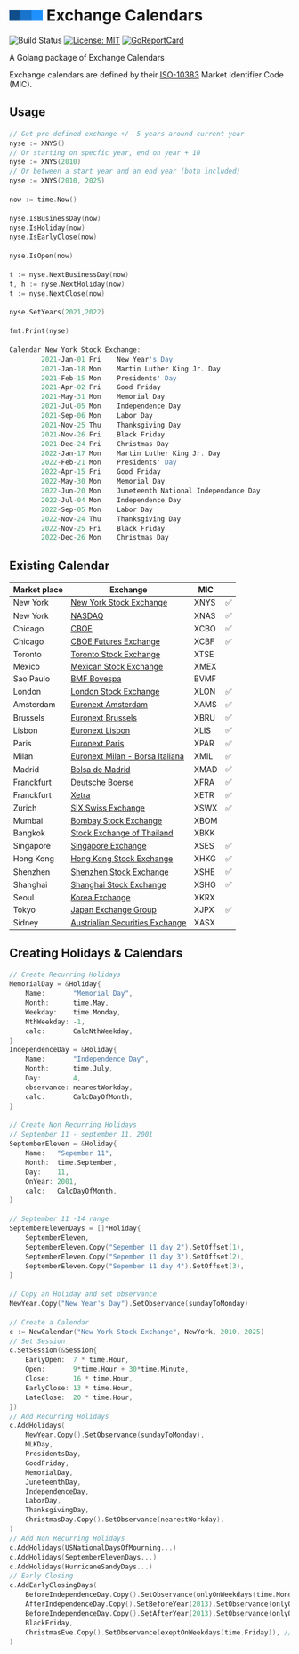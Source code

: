 # ![SCM logo](logo.png) Exchange Calendars

![Build Status](https://github.com/scmhub/calendar/workflows/Build%20and%20Test/badge.svg)
[![License: MIT](https://img.shields.io/badge/License-MIT-yellow.svg)](https://opensource.org/licenses/MIT)
[![GoReportCard](https://goreportcard.com/badge/github.com/scmhub/calendar)](https://goreportcard.com/report/github.com/scmhub/calendar)

A Golang package of Exchange Calendars

Exchange calendars are defined by their [ISO-10383](https://www.iso20022.org/10383/iso-10383-market-identifier-codes) Market Identifier Code (MIC).

## Usage

```go
// Get pre-defined exchange +/- 5 years around current year
nyse := XNYS()
// Or starting on specfic year, end on year + 10
nyse := XNYS(2010)
// Or between a start year and an end year (both included)
nyse := XNYS(2010, 2025)

now := time.Now()

nyse.IsBusinessDay(now)
nyse.IsHoliday(now)
nyse.IsEarlyClose(now)

nyse.IsOpen(now)

t := nyse.NextBusinessDay(now)
t, h := nyse.NextHoliday(now)
t := nyse.NextClose(now)

nyse.SetYears(2021,2022)

fmt.Print(nyse)

Calendar New York Stock Exchange:
        2021-Jan-01 Fri    New Year's Day
        2021-Jan-18 Mon    Martin Luther King Jr. Day
        2021-Feb-15 Mon    Presidents' Day
        2021-Apr-02 Fri    Good Friday
        2021-May-31 Mon    Memorial Day
        2021-Jul-05 Mon    Independence Day
        2021-Sep-06 Mon    Labor Day
        2021-Nov-25 Thu    Thanksgiving Day
        2021-Nov-26 Fri    Black Friday
        2021-Dec-24 Fri    Christmas Day
        2022-Jan-17 Mon    Martin Luther King Jr. Day
        2022-Feb-21 Mon    Presidents' Day
        2022-Apr-15 Fri    Good Friday
        2022-May-30 Mon    Memorial Day
        2022-Jun-20 Mon    Juneteenth National Independance Day
        2022-Jul-04 Mon    Independence Day
        2022-Sep-05 Mon    Labor Day
        2022-Nov-24 Thu    Thanksgiving Day
        2022-Nov-25 Fri    Black Friday
        2022-Dec-26 Mon    Christmas Day

```

## Existing Calendar

| Market place | Exchange                                                                     | MIC  |     |
| ------------ | ---------------------------------------------------------------------------- | ---- | --- |
| New York     | [New York Stock Exchange](https://www.nyse.com/index)                        | XNYS | ✅  |
| New York     | [NASDAQ](https://www.nasdaq.com/)                                            | XNAS | ✅  |
| Chicago      | [CBOE](http://markets.cboe.com)                                              | XCBO | ✅  |
| Chicago      | [CBOE Futures Exchange](http://www.cfe.cboe.com)                             | XCBF | ✅  |
| Toronto      | [Toronto Stock Exchange](https://www.tsx.com/)                               | XTSE |     |
| Mexico       | [Mexican Stock Exchange](https://www.bmv.com.mx)                             | XMEX |     |
| Sao Paulo    | [BMF Bovespa](http://www.b3.com.br/en_us/)                                   | BVMF |     |
| London       | [London Stock Exchange](https://www.londonstockexchange.com)                 | XLON | ✅  |
| Amsterdam    | [Euronext Amsterdam](http://www.euronext.com)                                | XAMS | ✅  |
| Brussels     | [Euronext Brussels](http://www.euronext.com)                                 | XBRU | ✅  |
| Lisbon       | [Euronext Lisbon](http://www.euronext.com)                                   | XLIS | ✅  |
| Paris        | [Euronext Paris](http://www.euronext.com)                                    | XPAR | ✅  |
| Milan        | [Euronext Milan - Borsa Italiana](http://www.borsaitaliana.it)               | XMIL | ✅  |
| Madrid       | [Bolsa de Madrid](http://www.bolsamadrid.es)                                 | XMAD | ✅  |
| Franckfurt   | [Deutsche Boerse](http://www.deutsche-boerse.com)                            | XFRA | ✅  |
| Franckfurt   | [Xetra](http://www.deutsche-boerse.com)                                      | XETR | ✅  |
| Zurich       | [SIX Swiss Exchange](http://www.six-group.com/en/site/exchanges.html)        | XSWX | ✅  |
| Mumbai       | [Bombay Stock Exchange](https://www.bseindia.com)                            | XBOM |     |
| Bangkok      | [Stock Exchange of Thailand](http://www.set.or.th/set/mainpage.do)           | XBKK |     |
| Singapore    | [Singapore Exchange](https://www.sgx.com)                                    | XSES | ✅  |
| Hong Kong    | [Hong Kong Stock Exchange](https://www.hkex.com.hk/index.html)               | XHKG | ✅  |
| Shenzhen     | [Shenzhen Stock Exchange](http://www.szse.cn/English/index.html)             | XSHE | ✅  |
| Shanghai     | [Shanghai Stock Exchange](http://www.sse.com.cn/sseportal/en/home/home.html) | XSHG | ✅  |
| Seoul        | [Korea Exchange](http://eng.krx.co.kr)                                       | XKRX |     |
| Tokyo        | [Japan Exchange Group](https://www.jpx.co.jp/english/)                       | XJPX | ✅  |
| Sidney       | [Austrialian Securities Exchange](https://www.asx.com.au/)                   | XASX |     |

<!---
| Chile          | [Santiago Stock Exchange](http://inter.bolsadesantiago.com/sitios/en/Paginas/home.aspx)  | XSGO |
| Colombia       | [Colombia Securities Exchange](https://www.bvc.com.co/nueva/index_en.html)               | XBOG |
| Peru           | [Lima Stock Exchange](https://www.bvl.com.pe)                                            | XLIM |
| Iceland        | [Iceland Stock Exchange](http://www.nasdaqomxnordic.com/)                                | XICE |
| Ireland        | [Irish Stock Exchange](http://www.ise.ie/)                                               | XDUB |
| Denmark        | [Copenhagen Stock Exchange](http://www.nasdaqomxnordic.com/)                             | XCSE |
| Finland        | [Helsinki Stock Exchange](http://www.nasdaqomxnordic.com/)                               | XHEL |
| Sweden         | [Stockholm Stock Exchange](http://www.nasdaqomxnordic.com/)                              | XSTO |
| Norway         | [Oslo Stock Exchange](https://www.oslobors.no/ob_eng/)                                   | XOSL |
| Austria        | [Wiener Borse](https://www.wienerborse.at/en/)                                           | XWBO |
| Czech Republic | [Prague Stock Exchange](https://www.pse.cz/en/)                                          | XPRA |
| Hungary        | [Budapest Stock Exchange](https://bse.hu/)                                               | XBUD |
| Poland         | [Poland Stock Exchange](http://www.gpw.pl)                                               | XWAR |
| Greece         | [Athens Stock Exchange](http://www.helex.gr/)                                            | ASEX |
| Turkey         | [Istanbul Stock Exchange](https://www.borsaistanbul.com/en/)                             | XIST |
| Russia         | [Moscow Exchange](https://www.moex.com/en/)                                              | XMOS |
| South Africa   | [Johannesburg Stock Exchange](https://www.jse.co.za/z)                                   | XJSE |
| Malaysia       | [Malaysia Stock Exchange](http://www.bursamalaysia.com/market/)                          | XKLS |
| Philippines    | [Philippine Stock Exchange](https://www.pse.com.ph/stockMarket/home.html)                | XPHS |
| New Zealand    | [New Zealand Exchange](https://www.nzx.com/)                                             | XNZE |
--->

## Creating Holidays & Calendars

```go
// Create Recurring Holidays
MemorialDay = &Holiday{
    Name:       "Memorial Day",
    Month:      time.May,
    Weekday:    time.Monday,
    NthWeekday: -1,
    calc:       CalcNthWeekday,
}
IndependenceDay = &Holiday{
    Name:       "Independence Day",
    Month:      time.July,
    Day:        4,
    observance: nearestWorkday,
    calc:       CalcDayOfMonth,
}

// Create Non Recurring Holidays
// September 11 - september 11, 2001
SeptemberEleven = &Holiday{
    Name:   "Sepember 11",
    Month:  time.September,
    Day:    11,
    OnYear: 2001,
    calc:   CalcDayOfMonth,
}

// September 11 -14 range
SeptemberElevenDays = []*Holiday{
    SeptemberEleven,
    SeptemberEleven.Copy("Sepember 11 day 2").SetOffset(1),
    SeptemberEleven.Copy("Sepember 11 day 3").SetOffset(2),
    SeptemberEleven.Copy("Sepember 11 day 4").SetOffset(3),
}

// Copy an Holiday and set observance
NewYear.Copy("New Year's Day").SetObservance(sundayToMonday)

// Create a Calendar
c := NewCalendar("New York Stock Exchange", NewYork, 2010, 2025)
// Set Session
c.SetSession(&Session{
    EarlyOpen:  7 * time.Hour,
    Open:       9*time.Hour + 30*time.Minute,
    Close:      16 * time.Hour,
    EarlyClose: 13 * time.Hour,
    LateClose:  20 * time.Hour,
})
// Add Recurring Holidays
c.AddHolidays(
    NewYear.Copy().SetObservance(sundayToMonday),
    MLKDay,
    PresidentsDay,
    GoodFriday,
    MemorialDay,
    JuneteenthDay,
    IndependenceDay,
    LaborDay,
    ThanksgivingDay,
    ChristmasDay.Copy().SetObservance(nearestWorkday),
)
// Add Non Recurring Holidays
c.AddHolidays(USNationalDaysOfMourning...)
c.AddHolidays(SeptemberElevenDays...)
c.AddHolidays(HurricaneSandyDays...)
// Early Closing
c.AddEarlyClosingDays(
    BeforeIndependenceDay.Copy().SetObservance(onlyOnWeekdays(time.Monday, time.Tuesday, time.Thursday)),
    AfterIndependenceDay.Copy().SetBeforeYear(2013).SetObservance(onlyOnWeekdays(time.Friday)),
    BeforeIndependenceDay.Copy().SetAfterYear(2013).SetObservance(onlyOnWeekdays(time.Wednesday)),
    BlackFriday,
    ChristmasEve.Copy().SetObservance(exeptOnWeekdays(time.Friday)), // Overlap Christmas day observance if friday
)

```
